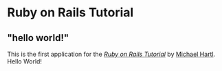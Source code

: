 # Ruby on Rails Tutorial

## "hello world!"

This is the first application for the [*Ruby on Rails Tutorial*](https://www.railsutorial.org/) by [Michael Hartl](https://www.michaelhartl.org/).
Hello World!
